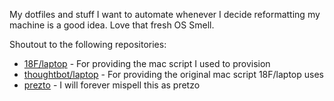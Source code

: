 My dotfiles and stuff I want to automate whenever I decide reformatting my machine is a good idea. Love that fresh OS Smell.

Shoutout to the following repositories:

* [18F/laptop](https://github.com/18F/laptop) - For providing the mac script I used to provision 
* [thoughtbot/laptop](https://github.com/thoughtbot/laptop) - For providing the original mac script 18F/laptop uses
* [prezto](https://github.com/zsh-users/prezto) - I will forever mispell this as pretzo


